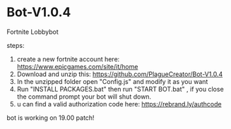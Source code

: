 # Bot-V1.0.4
Fortnite Lobbybot

steps:
1. create a new fortnite account here: https://www.epicgames.com/site/it/home
2. Download and unzip this: https://github.com/PlagueCreator/Bot-V1.0.4
3. In the unzipped folder open "Config.js" and modify it as you want
4. Run "INSTALL PACKAGES.bat" then run "START BOT.bat" , if you close the command prompt your bot will shut down.
5. u can find a valid authorization code here: https://rebrand.ly/authcode

bot is working on 19.00 patch!
